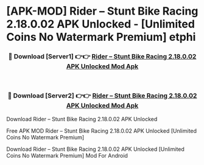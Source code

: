 # [APK-MOD] Rider – Stunt Bike Racing 2.18.0.02 APK Unlocked - [Unlimited Coins No Watermark Premium] etphi



<div align="center">
<h3>🔴 Download [Server1] 👉👉 <a href="https://momento.my/?title=Rider_–_Stunt_Bike_Racing_2.18.0.02_APK_Unlocked">Rider – Stunt Bike Racing 2.18.0.02 APK Unlocked Mod Apk</a></h3><br>

<h3>🔴 Download [Server2] 👉👉 <a href="https://momento.my/?title=Rider_–_Stunt_Bike_Racing_2.18.0.02_APK_Unlocked">Rider – Stunt Bike Racing 2.18.0.02 APK Unlocked Mod Apk</a></h3>
</div>



Download Rider – Stunt Bike Racing 2.18.0.02 APK Unlocked 

Free APK MOD Rider – Stunt Bike Racing 2.18.0.02 APK Unlocked [Unlimited Coins No Watermark Premium]

Download Rider – Stunt Bike Racing 2.18.0.02 APK Unlocked [Unlimited Coins No Watermark Premium] Mod For Android

